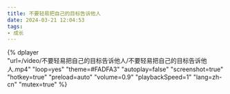 ```yaml
---
title: 不要轻易把自己的目标告诉他人
date: 2024-03-21 12:04:53
tags:
- 成长
---
```


{%
    dplayer     
    "url=/video/不要轻易把自己的目标告诉他人/不要轻易把自己的目标告诉他人.mp4"
    "loop=yes"
    "theme=#FADFA3"
    "autoplay=false"
    "screenshot=true"
    "hotkey=true"
    "preload=auto"
    "volume=0.9"
    "playbackSpeed=1"
    "lang=zh-cn"
    "mutex=true"
%}

